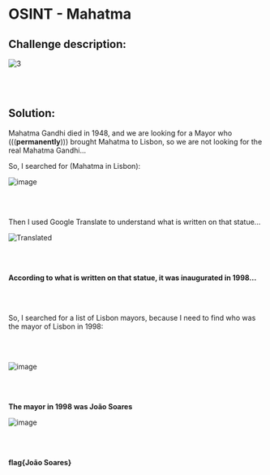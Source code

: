 # OSINT - Mahatma

## Challenge description:
![3](https://user-images.githubusercontent.com/70543460/96273400-f9e74280-0fd7-11eb-9c36-da76969be5f7.png)

<br/><br/>

## Solution:

Mahatma Gandhi died in 1948, and we are looking for a Mayor who (((**permanently**))) brought Mahatma to Lisbon, so we are not looking for the real Mahatma Gandhi...

So, I searched for (Mahatma in Lisbon):

![image](https://user-images.githubusercontent.com/70543460/96289645-18583880-0fee-11eb-937f-1fa4d4691ff3.png)

<br/><br/>

Then I used Google Translate to understand what is written on that statue...

![Translated](https://user-images.githubusercontent.com/70543460/96292817-738c2a00-0ff2-11eb-9be4-87bbbe4438bf.jpg)

<br/><br/>

**According to what is written on that statue, it was inaugurated in 1998...**

<br/><br/>

So, I searched for a list of Lisbon mayors, because I need to find who was the mayor of Lisbon in 1998:

<br/><br/>

![image](https://user-images.githubusercontent.com/70543460/96293206-12b12180-0ff3-11eb-95bb-d7ed3c71530d.png)

<br/><br/>

**The mayor in 1998 was João Soares**

![image](https://user-images.githubusercontent.com/70543460/96301662-2c0c9a80-1000-11eb-82eb-64440bf6431b.png)

<br/><br/>

**flag{João Soares}**

